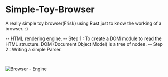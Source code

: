 
# Simple-Toy-Browser
A really simple toy browser(Frisk) using Rust just to know the working of a browser. :)


-- HTML rendering engine.
-- Step 1 : To create a DOM module to read the HTML structure.
            DOM (Document Object Model) is a tree of nodes.
-- Step 2 : Writing a simple Parser.

<br/>

![Browser - Engine](https://raw.githubusercontent.com/AboorvaDevarajan/Simple-Toy-Browser/master/browser-engine.png)


